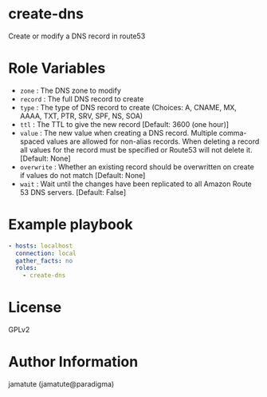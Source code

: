 # create-dns

Create or modify a DNS record in route53

# Role Variables

* `zone`      : The DNS zone to modify
* `record`    : The full DNS record to create
* `type`      : The type of DNS record to create (Choices: A, CNAME, MX, AAAA, TXT, PTR, SRV, SPF, NS, SOA)
* `ttl`       : The TTL to give the new record [Default: 3600 (one hour)]
* `value`     : The new value when creating a DNS record.  Multiple comma-spaced values are allowed for non-alias records.  When deleting a record all values for the record must be specified or Route53 will not delete it.  [Default: None]
* `overwrite` : Whether an existing record should be overwritten on create if values do not match [Default: None]
* `wait`      : Wait until the changes have been replicated to all Amazon Route 53 DNS servers.  [Default: False]


# Example playbook

```yaml
- hosts: localhost
  connection: local
  gather_facts: no
  roles:
    - create-dns
```

# License

GPLv2

# Author Information
jamatute (jamatute@paradigma)
